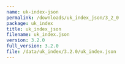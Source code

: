 ```yaml
---
name: uk-index-json
permalink: /downloads/uk_index_json/3_2_0
package: uk_index
title: uk_index_json
filename: uk_index.json
version: 3.2.0
full_version: 3.2.0
file: /data/uk_index/3.2.0/uk_index.json
---
```

